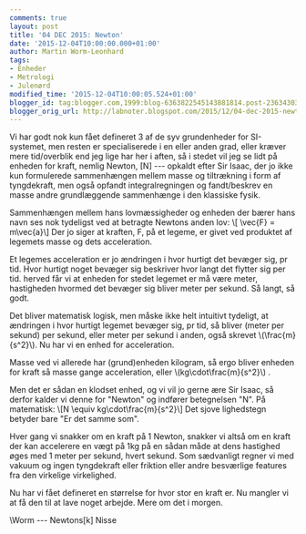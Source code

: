 ```yaml
---
comments: true
layout: post
title: '04 DEC 2015: Newton'
date: '2015-12-04T10:00:00.000+01:00'
author: Martin Worm-Leonhard
tags:
- Enheder
- Metrologi
- Julenørd
modified_time: '2015-12-04T10:00:05.524+01:00'
blogger_id: tag:blogger.com,1999:blog-6363822545143881814.post-2363430323737808755
blogger_orig_url: http://labnoter.blogspot.com/2015/12/04-dec-2015-newton.html
---
```


Vi har godt nok kun fået defineret 3 af de syv grundenheder for
SI-systemet, men resten er specialiserede i en eller anden grad, eller
kræver mere tid/overblik end jeg lige har her i aften, så i stedet vil
jeg se lidt på enheden for kraft, nemlig Newton, \[N\] --- opkaldt efter
Sir Isaac, der jo ikke kun formulerede sammenhængen mellem masse og
tiltrækning i form af tyngdekraft, men også opfandt integralregningen og
fandt/beskrev en masse andre grundlæggende sammenhænge i den klassiske
fysik.

Sammenhængen mellem hans lovmæssigheder og enheden der bærer hans
navn ses nok tydeligst ved at betragte Newtons anden lov: \\[ \vec{F}
= m\vec{a}\\] Der jo siger at kraften, F, på et legeme, er givet ved
produktet af legemets masse og dets acceleration.

Et legemes acceleration er jo ændringen i hvor hurtigt det bevæger sig,
pr tid. Hvor hurtigt noget bevæger sig beskriver hvor langt det flytter
sig per tid. herved får vi at enheden for stedet legemet er må være
meter, hastigheden hvormed det bevæger sig bliver meter per sekund. Så
langt, så godt.

Det bliver matematisk logisk, men måske ikke helt intuitivt tydeligt, at
ændringen i hvor hurtigt legemet bevæger sig, pr tid, så bliver (meter
per sekund) per sekund, eller meter per sekund i anden, også skrevet
\\(\frac{m}{s^2}\\). Nu har vi en enhed for acceleration.

Masse ved vi allerede har (grund)enheden kilogram, så ergo bliver
enheden for kraft så masse gange acceleration, eller
\\(kg\cdot\frac{m}{s^2}\\) . 

Men det er sådan en klodset enhed, og vi
vil jo gerne ære Sir Isaac, så derfor kalder vi denne for "Newton" og
indfører betegnelsen "N". På matematisk: \\[N \equiv kg\cdot\frac{m}{s^2}\\] 
Det sjove lighedstegn betyder bare "Er det
samme som".

Hver gang vi snakker om en kraft på 1 Newton, snakker vi altså om en
kraft der kan accelerere en vægt på 1kg på en sådan måde at dens
hastighed øges med 1 meter per sekund, hvert sekund. Som sædvanligt
regner vi med vakuum og ingen tyngdekraft eller friktion eller andre
besværlige features fra den virkelige virkelighed.

Nu har vi fået defineret en størrelse for hvor stor en kraft er. Nu
mangler vi at få den til at lave noget arbejde. Mere om det i morgen.

\\Worm --- Newtons\[k\] Nisse

